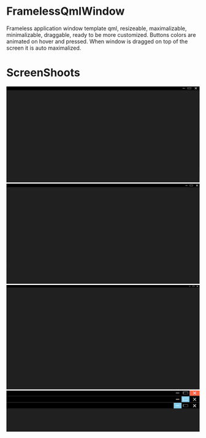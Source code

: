 # FramelessQmlWindow
Frameless application window template qml, resizeable, maximalizable, minimalizable, draggable, ready to be more customized.
Buttons colors are animated on hover and pressed. When window is dragged on top of the screen it is auto maximalized. <br/>
# ScreenShoots
![normal](ScreenShots/Normal.png)
![Bigger](ScreenShots/Bigger.png)
![Maximalized](ScreenShots/Maximalized.png)
![Bar](ScreenShots/Bar.png)
